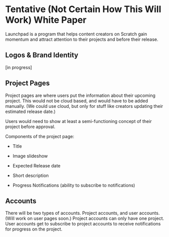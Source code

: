 # Tentative (Not Certain How This Will Work) White Paper

Launchpad is a program that helps content creators on Scratch gain momentum and attract attention to their projects and before their release.


## Logos & Brand Identity

[in progress]


## Project Pages

Project pages are where users put the information about their upcoming project. This would not be cloud based, and would have to be added manually. (We could use cloud, but only for stuff like creators updating their estimated release date.)

Users would need to show at least a semi-functioning concept of their project before approval.

Components of the project page:

- Title

- Image slideshow

- Expected Release date
- Short description
- Progress Notifications (ability to subscribe to notifications)


## Accounts

There will be two types of accounts. Project accounts, and user accounts. (Will work on user pages soon.) Project accounts can only have one project.
User accounts get to subscribe to project accounts to receive notifications for progress on the project. 
